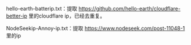 hello-earth-batterip.txt：提取 https://github.com/hello-earth/cloudflare-better-ip 里的cloudflare ip，已经去重复。

NodeSeekip-Annoy-ip.txt：提取 https://www.nodeseek.com/post-11048-1 里的ip

